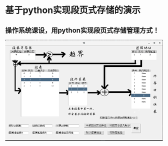 <h1>基于python实现段页式存储的演示</h1>
<h2>操作系统课设，用python实现段页式存储管理方式！</h2>
<div><img src="https://github.com/hanzhongzi/Demonstration-of-the-segment-page-storage/blob/master/image/show.png"><div>
